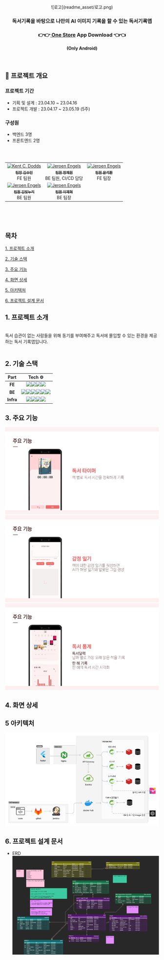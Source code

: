 <div align="center">
<br />
![로고](readme_asset/로고.png)
    <h3></h3>
    <h3> 독서기록을 바탕으로 나만의 AI 이미지 기록을 할 수 있는 독서기록앱 </h3>
    <h3>👉👉<a href="https://m.onestore.co.kr/mobilepoc/apps/appsDetail.omp?prodId=0000769537"> One Store</a> App Download 👈👈</h3>
    <h4>(Only Android)</h4>
    <p align="center">
<br />
</div>

## :deciduous_tree: 프로젝트 개요

### 프로젝트 기간

-   기획 및 설계 : 23.04.10 ~ 23.04.16
-   프로젝트 개발 : 23.04.17 ~ 23.05.19 (5주)

### 구성원

-   백엔드 3명
-   프론트엔드 2명

<table>
  <tbody>
    <tr>
      <td align="center">
        <a href="https://github.com/nimusmix">
            <img src="https://avatars.githubusercontent.com/u/109320569?v=4" width="100px;" alt="Kent C. Dodds"/>
            <br />
            <sub><b>팀장 김수민</b></sub>
        </a>
        <div>FE 팀원</div>
      </td>
      <br />
      <td align="center">
        <a href="https://github.com/noonmap">
            <img src="https://avatars.githubusercontent.com/u/36250213?v=4" width="100px;" alt="Jeroen Engels"/>
            <br />
            <sub><b>팀원 정채원</b></sub>
        </a>
        <br />
        <div>BE 팀원, CI/CD 담당</div>
      </td>
      <br/>
      <td align="center">
        <a href="https://github.com/kamoo2">
            <img src="https://avatars.githubusercontent.com/u/78653601?v=4" width="100px;" alt="Jeroen Engels"/>
            <br />
            <sub><b>팀원 문석환</b></sub>
        </a>
        <br />
        <div>FE 팀장</div>
      </td>
    </tr>
    <tr>
      <td align="center">
        <a href="https://github.com/bnuri00">
            <img src="https://avatars.githubusercontent.com/u/83645234?v=4" width="100px;" alt="Jeroen Engels"/>
            <br />
            <sub><b>팀원 김빛누리</b></sub>
        </a>
        <br />
        <div>BE 팀원</div>
      </td>
      <td align="center">
        <a href="https://github.com/leeflection">
            <img src="https://avatars.githubusercontent.com/u/110040034?v=4" width="100px;" alt="Jeroen Engels"/>
            <br />
            <sub><b>팀원 이재혁</b></sub>
        </a>
        <br />
        <div>BE 팀장</div>
      </td>
    </tr>
    </tbody>
</table>

<br/><br/><br/>

## 목차

[1. 프로젝트 소개](#1-프로젝트-소개)

[2. 기술 스택](#2-기술-스택)

[3. 주요 기능](#3-주요기능)

[4. 화면 상세](#-화면-상세)

[5. 아키텍처](#5-아키텍처)

[6. 프로젝트 설계 문서](#6-프로젝트-설계-문서)

## 1. 프로젝트 소개

<br>
독서 습관이 없는 사람들을 위해 동기를 부여해주고 독서에 몰입할 수 있는 환경을 제공하는 독서 기록앱입니다.
    <br>
    <br>

## 2. 기술 스택

|   Part    |                                                                                                                                                                                                                                                                                                                 Tech ⚙                                                                                                                                                                                                                                                                                                                 |
| :-------: | :------------------------------------------------------------------------------------------------------------------------------------------------------------------------------------------------------------------------------------------------------------------------------------------------------------------------------------------------------------------------------------------------------------------------------------------------------------------------------------------------------------------------------------------------------------------------------------------------------------------------------------: |
|  **FE**   |                                                                                                            <img src="https://img.shields.io/badge/flutter-02569B?style=for-the-badge&logo=flutter&logoColor=white"><img src="https://img.shields.io/badge/dart-0175C2?style=for-the-badge&logo=dart&logoColor=white"><img src="https://img.shields.io/badge/html5-E34F26?style=for-the-badge&logo=html5&logoColor=white"><img src="https://img.shields.io/badge/css3-1572B6?style=for-the-badge&logo=css3&logoColor=white">                                                                                                            |
|  **BE**   | <img src="https://img.shields.io/badge/springboot-6DB33F?style=for-the-badge&logo=spring&logoColor=white"><img src="https://img.shields.io/badge/MYSQL-003545?style=for-the-badge&logo=MYSQL&logoColor=white"><img src="https://img.shields.io/badge/gradle-02303A?style=for-the-badge&logo=gradle&logoColor=white"><img src="https://img.shields.io/badge/Spring DATA JPA-009639?style=for-the-badge&logo=spring&logoColor=white"><img src="https://img.shields.io/badge/Spring Cloud-6DB33F?style=for-the-badge&logo=spring&logoColor=white"><img src="https://img.shields.io/badge/MSA-02303A?style=for-the-badge&logoColor=white"> |
| **Infra** |                                                                                                    <img src="https://img.shields.io/badge/amazon_ec2-FF9900?style=for-the-badge&logo=amazonec2&logoColor=white"><img src="https://img.shields.io/badge/docker-2496ED?style=for-the-badge&logo=docker&logoColor=white"><img src="https://img.shields.io/badge/jenkins-D24939?style=for-the-badge&logo=jenkins&logoColor=white"><img src="https://img.shields.io/badge/nginx-009639?style=for-the-badge&logo=nginx&logoColor=white">                                                                                                     |

## 3. 주요 기능

![timer](readme_asset/timer.png)
![diary](readme_asset/diary.png)
![statistics](readme_asset/statistics.png)

## 4. 화면 상세

## 5 아키텍처

![아키텍처](readme_asset/아키텍처.png)

## 6. 프로젝트 설계 문서

-   ERD
    ![erd](readme_asset/erd.png)
